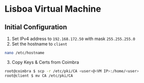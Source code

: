 # Lisboa Virtual Machine
## Initial Configuration
1. Set IPv4 address to `192.168.172.50` with mask `255.255.255.0`
2. Set the hostname to `client`
```sh
nano /etc/hostname

```
3. Copy Keys & Certs from Coimbra

```sh
root@coimbra $ scp -r /etc/pki/CA <user>@<VM IP>:/home/<user>
root@client $ mv CA /etc/pki/CA
```
